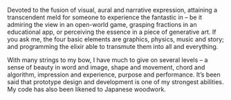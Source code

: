 Devoted to the fusion of visual, aural and narrative expression, attaining a transcendent meld for someone to experience the fantastic in – be it admiring the view in an open-world game, grasping fractions in an educational app, or perceiving the essence in a piece of generative art. If you ask me, the four basic elements are graphics, physics, music and story; and programming the elixir able to transmute them into all and everything.

With many strings to my bow, I have much to give on several levels – a sense of beauty in word and image, shape and movement, chord and algorithm, impression and experience, purpose and performance. It’s been said that prototype design and development is one of my strongest abilities. My code has also been likened to Japanese woodwork.
